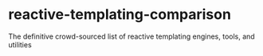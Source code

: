 reactive-templating-comparison
==============================

The definitive crowd-sourced list of reactive templating engines, tools, and utilities
